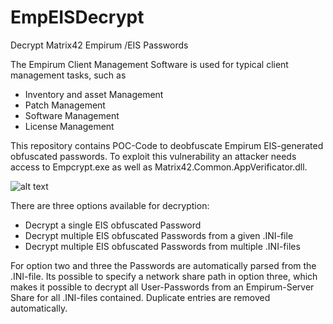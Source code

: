 # EmpEISDecrypt
Decrypt Matrix42 Empirum /EIS Passwords

The Empirum Client Management Software is used for typical client management tasks, such as

* Inventory and asset Management  
* Patch Management  
* Software Management  
* License Management

This repository contains POC-Code to deobfuscate Empirum EIS-generated obfuscated passwords. To exploit this vulnerability an attacker needs access to Empcrypt.exe as well as Matrix42.Common.AppVerificator.dll.

![alt text](https://github.com/S3cur3Th1sSh1t/EmpEISDecrypt/raw/master/EmpEISDecrypt.JPG)

There are three options available for decryption:

* Decrypt a single EIS obfuscated Password
* Decrypt multiple EIS obfuscated Passwords from a given .INI-file
* Decrypt multiple EIS obfuscated Passwords from multiple .INI-files

For option two and three the Passwords are automatically parsed from the .INI-file.
Its possible to specify a network share path in option three, which makes it possible to decrypt all User-Passwords from an Empirum-Server Share for all .INI-files contained. Duplicate entries are removed automatically. 
